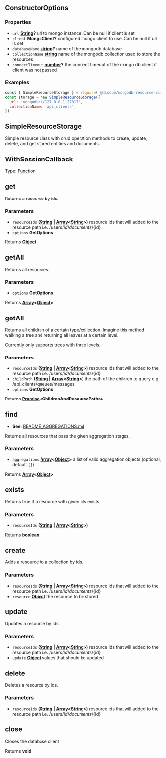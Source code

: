 <!-- Generated by documentation.js. Update this documentation by updating the source code. -->

## ConstructorOptions

### Properties

*   `url` **[String][1]?** url to mongo instance. Can be null if client is set
*   `client` **MongoClient?** configured mongo client to use. Can be null if url is set
*   `databaseName` **[string][1]?** name of the mongodb database
*   `collectionName` **[string][1]** name of the mongodb collection used to store the resources
*   `connectTimeout` **[number][2]?** the connect timeout of the mongo db client if client was not passed

### Examples

```javascript
const { SimpleResourceStorage } = require('@discue/mongodb-resource-client')
const storage = new SimpleResourceStorage({
  url: 'mongodb://127.0.0.1:27017',
  collectionName: 'api_clients',
})
```

## SimpleResourceStorage

Simple resource class with crud operation methods to create, update, delete, and
get stored entities and documents.

## WithSessionCallback

Type: [Function][3]

## get

Returns a resource by ids.

### Parameters

*   `resourceIds` **([String][1] | [Array][4]<[String][1]>)** resource ids that will added to the resource path i.e. /users/${id}/documents/${id}
*   `options` **GetOptions**&#x20;

Returns **[Object][5]**&#x20;

## getAll

Returns all resources.

### Parameters

*   `options` **GetOptions**&#x20;

Returns **[Array][4]<[Object][5]>**&#x20;

## getAll

Returns all children of a certain type/collection. Imagine this method walking a tree and returning all leaves at a certain level.

Currently only supports trees with three levels.

### Parameters

*   `resourceIds` **([String][1] | [Array][4]<[String][1]>)** resource ids that will added to the resource path i.e. /users/${id}/documents/${id}
*   `childPath` **([String][1] | [Array][4]<[String][1]>)** the path of the children to query e.g. /api\_clients/queues/messages
*   `options` **GetOptions**&#x20;

Returns **[Promise][6]\<ChildrenAndResourcePaths>**&#x20;

## find

*   **See**: [README\_AGGREGATIONS.md][7]

Returns all resources that pass the given aggregation stages.

### Parameters

*   `aggregations` **[Array][4]<[Object][5]>** a list of valid aggregation objects (optional, default `[]`)

Returns **[Array][4]<[Object][5]>**&#x20;

## exists

Returns true if a resource with given ids exists.

### Parameters

*   `resourceIds` **([String][1] | [Array][4]<[String][1]>)**&#x20;

Returns **[boolean][8]**&#x20;

## create

Adds a resource to a collection by ids.

### Parameters

*   `resourceIds` **([String][1] | [Array][4]<[String][1]>)** resource ids that will added to the resource path i.e. /users/${id}/documents/${id}
*   `resource` **[Object][5]** the resource to be stored

## update

Updates a resource by ids.

### Parameters

*   `resourceIds` **([String][1] | [Array][4]<[String][1]>)** resource ids that will added to the resource path i.e. /users/${id}/documents/${id}
*   `update` **[Object][5]** values that should be updated

## delete

Deletes a resource by ids.

### Parameters

*   `resourceIds` **([String][1] | [Array][4]<[String][1]>)** resource ids that will added to the resource path i.e. /users/${id}/documents/${id}

## close

Closes the database client

Returns **void**&#x20;

[1]: https://developer.mozilla.org/docs/Web/JavaScript/Reference/Global_Objects/String

[2]: https://developer.mozilla.org/docs/Web/JavaScript/Reference/Global_Objects/Number

[3]: https://developer.mozilla.org/docs/Web/JavaScript/Reference/Statements/function

[4]: https://developer.mozilla.org/docs/Web/JavaScript/Reference/Global_Objects/Array

[5]: https://developer.mozilla.org/docs/Web/JavaScript/Reference/Global_Objects/Object

[6]: https://developer.mozilla.org/docs/Web/JavaScript/Reference/Global_Objects/Promise

[7]: README_AGGREGATIONS.md

[8]: https://developer.mozilla.org/docs/Web/JavaScript/Reference/Global_Objects/Boolean
